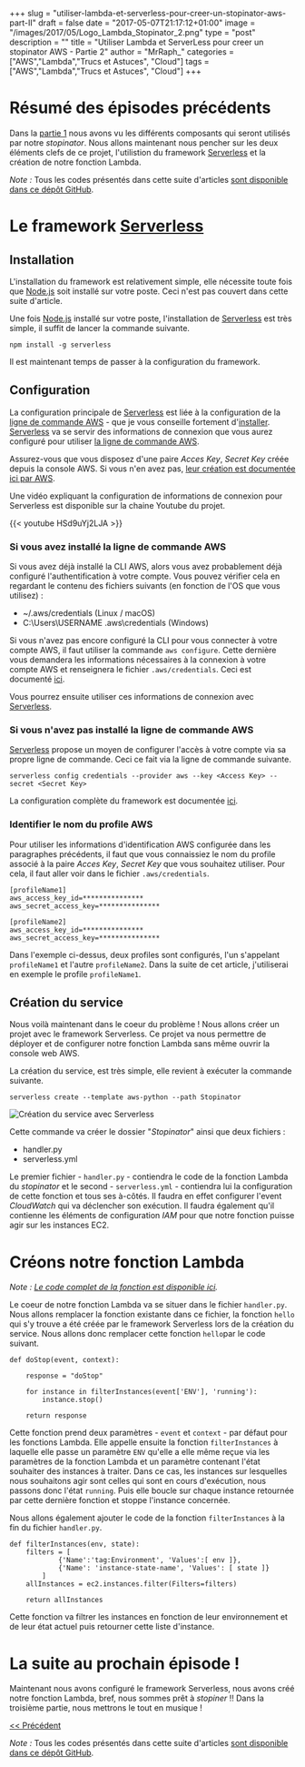 +++
slug = "utiliser-lambda-et-serverless-pour-creer-un-stopinator-aws-part-II"
draft = false
date = "2017-05-07T21:17:12+01:00"
image = "/images/2017/05/Logo_Lambda_Stopinator_2.png"
type = "post"
description = ""
title = "Utiliser Lambda et ServerLess pour creer un stopinator AWS - Partie 2"
author = "MrRaph_"
categories = ["AWS","Lambda","Trucs et Astuces", "Cloud"]
tags = ["AWS","Lambda","Trucs et Astuces", "Cloud"]
+++

# Résumé des épisodes précédents

Dans la [partie 1](https://techan.fr/utiliser-lambda-et-serverless-pour-creer-un-stopinator-aws-part-i/) nous avons vu les différents composants qui seront utilisés par notre _stopinator_. Nous allons maintenant nous pencher sur les deux éléments clefs de ce projet, l'utilistion du framework [Serverless](http://www.serverless.com/) et la création de notre fonction Lambda.

*Note :* Tous les codes présentés dans cette suite d'articles [sont disponible dans ce dépôt GitHub](https://github.com/MrRaph/article-stopinator).

# Le framework [Serverless](http://www.serverless.com/)

## Installation

L'installation du framework est relativement simple, elle nécessite toute fois que [Node.js](node.js) soit installé sur votre poste. Ceci n'est pas couvert dans cette suite d'article.

Une fois [Node.js](node.js) installé sur votre poste, l'installation de [Serverless](http://www.serverless.com/) est très simple, il suffit de lancer la commande suivante.

    npm install -g serverless

Il est maintenant temps de passer à la configuration du framework.

## Configuration

La configuration principale de [Serverless](http://www.serverless.com/) est liée à la configuration de la [ligne de commande AWS](https://aws.amazon.com/fr/cli/) - que je vous conseille fortement d'[installer](http://docs.aws.amazon.com/fr_fr/cli/latest/userguide/installing.html). [Serverless](http://www.serverless.com/) va se servir des informations de connexion que vous aurez configuré pour utiliser [la ligne de commande AWS](https://aws.amazon.com/fr/cli/).

Assurez-vous que vous disposez d'une paire _Acces Key_, _Secret Key_ créée depuis la console AWS. Si vous n'en avez pas, [leur création est documentée ici par AWS](http://docs.aws.amazon.com/fr_fr/general/latest/gr/managing-aws-access-keys.html).

Une vidéo expliquant la configuration de informations de connexion pour Serverless est disponible sur la chaine Youtube du projet.


{{< youtube HSd9uYj2LJA >}}


### Si vous avez installé la ligne de commande AWS

Si vous avez déjà installé la CLI AWS, alors vous avez probablement déjà configuré l'authentification à votre compte. Vous pouvez vérifier cela en regardant le contenu des fichiers suivants (en fonction de l'OS que vous utilisez) :

* ~/.aws/credentials (Linux / macOS)
*  C:\Users\USERNAME \.aws\credentials (Windows)

Si vous n'avez pas encore configuré la CLI pour vous connecter à votre compte AWS, il faut utiliser la commande `aws configure`. Cette dernière vous demandera les informations nécessaires à la connexion à votre compte AWS et renseignera le fichier `.aws/credentials`. Ceci est documenté [ici](http://docs.aws.amazon.com/fr_fr/cli/latest/userguide/cli-chap-getting-started.html).

Vous pourrez ensuite utiliser ces informations de connexion avec [Serverless](http://www.serverless.com/).

### Si vous n'avez pas installé la ligne de commande AWS

[Serverless](http://www.serverless.com/) propose un moyen de configurer l'accès à votre compte via sa propre ligne de commande. Ceci ce fait via la ligne de commande suivante.

    serverless config credentials --provider aws --key <Access Key> --secret <Secret Key>

La configuration complète du framework est documentée [ici](https://github.com/serverless/serverless/blob/master/docs/providers/aws/guide/credentials.md).

### Identifier le nom du profile AWS

Pour utiliser les informations d'identification AWS configurée dans les paragraphes précédents, il faut que vous connaissiez le nom du profile associé à la paire _Acces Key_, _Secret Key_ que vous souhaitez utiliser. Pour cela, il faut aller voir dans le fichier `.aws/credentials`.

    [profileName1]
    aws_access_key_id=***************
    aws_secret_access_key=***************

    [profileName2]
    aws_access_key_id=***************
    aws_secret_access_key=***************

Dans l'exemple ci-dessus, deux profiles sont configurés, l'un s'appelant `profileName1` et l'autre `profileName2`. Dans la suite de cet article, j'utiliserai en exemple le profile `profileName1`.

## Création du service

Nous voilà maintenant dans le coeur du problème ! Nous allons créer un projet avec le framework Serverless. Ce projet va nous permettre de déployer et de configurer notre fonction Lambda sans même ouvrir la console web AWS.

La création du service, est très simple, elle revient à exécuter la commande suivante.

    serverless create --template aws-python --path Stopinator

![Création du service avec Serverless](/images/2017/05/serverles_create_service.png)

Cette commande va créer le dossier "_Stopinator_" ainsi que deux fichiers :

* handler.py
* serverless.yml

Le premier fichier - `handler.py` - contiendra le code de la fonction Lambda du _stopinator_ et le second - `serverless.yml` - contiendra lui la configuration de cette fonction et tous ses à-côtés. Il faudra en effet configurer l'event _CloudWatch_ qui va déclencher son exécution. Il faudra également qu'il contienne les éléments de configuration _IAM_ pour que notre fonction puisse agir sur les instances EC2.

# Créons notre fonction Lambda

_*Note :*_ _[Le code complet de la fonction est disponible ici](https://raw.githubusercontent.com/MrRaph/article-stopinator/master/handler.py)._

Le coeur de notre fonction Lambda va se situer dans le fichier `handler.py`. Nous allons remplacer la fonction existante dans ce fichier, la fonction `hello` qui s'y trouve a été créée par le framework Serverless lors de la création du service. Nous allons donc remplacer cette fonction `hello`par le code suivant.

    def doStop(event, context):

        response = "doStop"

        for instance in filterInstances(event['ENV'], 'running'):
            instance.stop()

        return response

Cette fonction prend deux paramètres - `event` et `context` - par défaut pour les fonctions Lambda. Elle appelle ensuite la fonction `filterInstances` à laquelle elle passe un paramètre `ENV` qu'elle a elle même reçue via les paramètres de la fonction Lambda et un paramètre contenant l'état souhaiter des instances à traiter. Dans ce cas, les instances sur lesquelles nous souhaitons agir sont celles qui sont en cours d'exécution, nous passons donc l'état `running`. Puis elle boucle sur chaque instance retournée par cette dernière fonction et stoppe l'instance concernée.

Nous allons également ajouter le code de la fonction `filterInstances` à la fin du fichier `handler.py`.


    def filterInstances(env, state):
        filters = [
                {'Name':'tag:Environment', 'Values':[ env ]},
                {'Name': 'instance-state-name', 'Values': [ state ]}
            ]
        allInstances = ec2.instances.filter(Filters=filters)

        return allInstances

Cette fonction va filtrer les instances en fonction de leur environnement et de leur état actuel puis retourner cette liste d'instance.

# La suite au prochain épisode !

 Maintenant nous avons configuré le framework Serverless, nous avons créé notre fonction Lambda, bref, nous sommes prêt à _stopiner_ !! Dans la troisième partie, nous mettrons le tout en musique !

[<< Précédent](https://techan.fr/utiliser-lambda-et-serverless-pour-creer-un-stopinator-aws-part-i/)

*Note :* Tous les codes présentés dans cette suite d'articles [sont disponible dans ce dépôt GitHub](https://github.com/MrRaph/article-stopinator).
